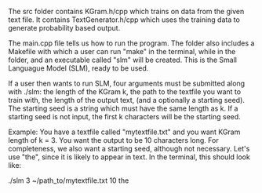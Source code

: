 The src folder contains KGram.h/cpp which trains on data from the given text file. 
It contains TextGenerator.h/cpp which uses the training data to generate probability based output.

The main.cpp file tells us how to run the program. 
The folder also includes a Makefile with which a user can run "make" in the terminal, while in the folder, 
and an executable called "slm" will be created. This is the Small Languague Model (SLM), ready to be used. 

If a user then wants to run SLM, four arguments must be submitted along with ./slm: the length of the KGram k, 
the path to the textfile you want to train with, the length of the output text, (and a optionally a starting seed). 
The starting seed is a string which must have the same length as k. 
If a starting seed is not input, the first k characters will be the starting seed.

Example: You have a textfile called "mytextfile.txt" and you want KGram length of k = 3. You want the output to be 10 characters long. 
For completeness, we also want a starting seed, although not necessary. Let's use "the", since it is likely to appear in text.
In the terminal, this should look like:

./slm 3 ~/path_to/mytextfile.txt 10 the

